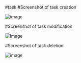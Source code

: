 #task
#Screenshot of task creation

![image](https://github.com/emanueljulio420/tasks/assets/66692191/2b5fdedb-5f3e-44f3-a306-3cd65f238990)

#Screenshot of task modification

![image](https://github.com/emanueljulio420/tasks/assets/66692191/403b387e-13f9-4856-9085-490807696f64)

#Screenshot of task deletion

![image](https://github.com/emanueljulio420/tasks/assets/66692191/70081d40-1ed5-4dc7-8c94-7d58884fd27a)

 
